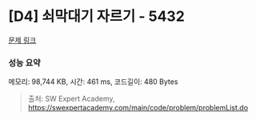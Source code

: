 # [D4] 쇠막대기 자르기 - 5432 

[문제 링크](https://swexpertacademy.com/main/code/problem/problemDetail.do?contestProbId=AWVl47b6DGMDFAXm) 

### 성능 요약

메모리: 98,744 KB, 시간: 461 ms, 코드길이: 480 Bytes



> 출처: SW Expert Academy, https://swexpertacademy.com/main/code/problem/problemList.do